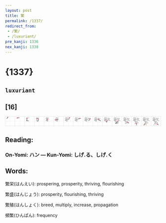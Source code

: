 ```yaml
---
layout: post
title: 繁
permalink: /1337/
redirect_from:
 - /繁/
 - /luxuriant/
pre_kanji: 1336
nex_kanji: 1338
---
```


# {1337}

## `luxuriant`

## [16]

<div class="stroke"><img src="../images/E7B981.png" /></div>

## Reading:

### On-Yomi: ハン &mdash; Kun-Yomi: しげ.る、しげ.く

## Words:

繁栄(はんえい): prospering, prosperity, thriving, flourishing

繁盛(はんじょう): prosperity, flourishing, thriving

繁殖(はんしょく): breed, multiply, increase, propagation

頻繁(ひんぱん): frequency
